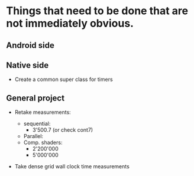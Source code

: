 # Things that need to be done that are not immediately obvious.

## Android side

## Native side
- Create a common super class for timers


## General project
- Retake measurements:
  - sequential:
    - 3'500.7 (or check cont7)
  - Parallel:
  - Comp. shaders:
    - 2'200'000
    - 5'000'000

- Take dense grid wall clock time measurements
